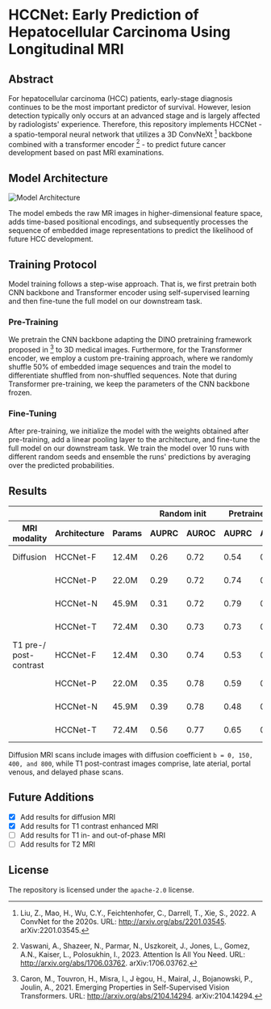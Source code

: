 # HCCNet: Early Prediction of Hepatocellular Carcinoma Using Longitudinal MRI

## Abstract

For hepatocellular carcinoma (HCC) patients, early-stage diagnosis continues to be the most important predictor of survival. However, lesion detection typically only occurs at an advanced stage and is largely affected by radiologists' experience. Therefore, this repository implements HCCNet - a spatio-temporal neural network that utilizes a 3D ConvNeXt [^1] backbone combined with a transformer encoder [^2] - to predict future cancer development based on past MRI examinations.

## Model Architecture

![Model Architecture](https://github.com/jmnolte/thesis/blob/master/report/architecture.png)

The model embeds the raw MR images in higher-dimensional feature space, adds time-based positional encodings, and subsequently processes the sequence of embedded image representations to predict the likelihood of future HCC development.

## Training Protocol

Model training follows a step-wise approach. That is, we first pretrain both CNN backbone and Transformer encoder using self-supervised learning and then fine-tune the full model on our downstream task.

### Pre-Training

We pretrain the CNN backbone adapting the DINO pretraining framework proposed in [^3] to 3D medical images. Furthermore, for the Transformer encoder, we employ a custom pre-training approach, where we randomly shuffle 50% of embedded image sequences and train the model to differentiate shuffled from non-shuffled sequences. Note that during Transformer pre-training, we keep the parameters of the CNN backbone frozen.

### Fine-Tuning

After pre-training, we initialize the model with the weights obtained after pre-training, add a linear pooling layer to the architecture, and fine-tune the full model on our downstream task. We train the model over 10 runs with different random seeds and ensemble the runs' predictions by averaging over the predicted probabilities. 

## Results

<table>
  <thead>
    <tr>
      <th colspan="3"></th>
      <th colspan="2">Random init</th>
      <th colspan="2">Pretrained init</th>
      <th colspan="1"></th>
    </tr>
    <tr>
      <th>MRI modality</th>
      <th>Architecture</th>
      <th>Params</th>
      <th>AUPRC</th>
      <th>AUROC</th>
      <th>AUPRC</th>
      <th>AUROC</th>
      <th>Downloads</th>
    </tr>
  </thead>
  <tbody>
    <tr>
      <td>Diffusion</td>
      <td>HCCNet-F</td>
      <td>12.4M</td>
      <td>0.26</td>
      <td>0.72</td>
      <td>0.54</td>
      <td>0.89</td>
      <td><a href="https://drive.google.com/file/d/1NE32AjbCksuk_0DMJgyRGmQjP0loNYfw/view?usp=share_link" >model weights</a></td>
    </tr>
    <tr>
      <td></td>
      <td>HCCNet-P</td>
      <td>22.0M</td>
      <td>0.29</td>
      <td>0.72</td>
      <td>0.74</td>
      <td>0.92</td>
      <td><a href="https://drive.google.com/file/d/1R8AiBwWq3VMRwgU32AWCFqL8luNckV81/view?usp=share_link" >model weights</a></td>
    </tr>
    <tr>
      <td></td>
      <td>HCCNet-N</td>
      <td>45.9M</td>
      <td>0.31</td>
      <td>0.72</td>
      <td>0.79</td>
      <td>0.95</td>
      <td><a href="https://drive.google.com/file/d/1PRxlPqMqF17RsQJ9lW6tAsxcG7kX8bDI/view?usp=share_link" >model weights</a></td>
    </tr>
    <tr>
      <td></td>
      <td>HCCNet-T</td>
      <td>72.4M</td>
      <td>0.30</td>
      <td>0.73</td>
      <td>0.73</td>
      <td>0.93</td>
      <td><a href="https://drive.google.com/file/d/1TnFdq85wVLL_T17jo3pOSvvBjtua9KAJ/view?usp=share_link" >model weights</a></td>
    </tr>
    <tr>
      <td>T1 pre-/ post-contrast</td>
      <td>HCCNet-F</td>
      <td>12.4M</td>
      <td>0.30</td>
      <td>0.74</td>
      <td>0.53</td>
      <td>0.76</td>
      <td><a href="https://drive.google.com/file/d/1VIIfsGj2NwPkB5NMrPpPmDQ5VymUnFA-/view?usp=share_link" >model weights</a></td>
    </tr>
    <tr>
      <td></td>
      <td>HCCNet-P</td>
      <td>22.0M</td>
      <td>0.35</td>
      <td>0.78</td>
      <td>0.59</td>
      <td>0.81</td>
      <td><a href="https://drive.google.com/file/d/10HtFZ8miAN7z3U2V7R-cs5CsBGlbeUje/view?usp=share_link" >model weights</a></td>
    </tr>
    <tr>
      <td></td>
      <td>HCCNet-N</td>
      <td>45.9M</td>
      <td>0.39</td>
      <td>0.78</td>
      <td>0.48</td>
      <td>0.76</td>
      <td><a href="https://drive.google.com/file/d/1Ic952xETjs-dyHD5Sw18BT4hPBdQIHJS/view?usp=share_link" >model weights</a></td>
    </tr>
    <tr>
      <td></td>
      <td>HCCNet-T</td>
      <td>72.4M</td>
      <td>0.56</td>
      <td>0.77</td>
      <td>0.65</td>
      <td>0.88</td>
      <td><a href="https://drive.google.com/file/d/1wXpCS8sdYbQ18jdB6hVKIm6fKZSeuaq_/view?usp=share_link" >model weights</a></td>
    </tr>
  </tbody>
</table>

Diffusion MRI scans include images with diffusion coefficient `b = 0, 150, 400, and 800`, while T1 post-contrast images comprise, late aterial, portal venous, and delayed phase scans.

## Future Additions

- [x] Add results for diffusion MRI
- [x] Add results for T1 contrast enhanced MRI
- [ ] Add results for T1 in- and out-of-phase MRI
- [ ] Add results for T2 MRI

## License

The repository is licensed under the `apache-2.0` license.

[^1]: Liu, Z., Mao, H., Wu, C.Y., Feichtenhofer, C., Darrell, T., Xie, S., 2022. A ConvNet for the 2020s. URL: http://arxiv.org/abs/2201.03545. arXiv:2201.03545.
[^2]: Vaswani, A., Shazeer, N., Parmar, N., Uszkoreit, J., Jones, L., Gomez, A.N., Kaiser, L., Polosukhin, I., 2023. Attention Is All You Need. URL: http://arxiv.org/abs/1706.03762. arXiv:1706.03762.
[^3]: Caron, M., Touvron, H., Misra, I., J ́egou, H., Mairal, J., Bojanowski, P., Joulin, A., 2021. Emerging Properties in Self-Supervised Vision Transformers. URL: http://arxiv.org/abs/2104.14294. arXiv:2104.14294.
